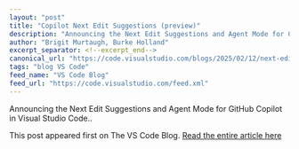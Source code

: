 ```yaml
---
layout: "post"
title: "Copilot Next Edit Suggestions (preview)"
description: "Announcing the Next Edit Suggestions and Agent Mode for GitHub Copilot in Visual Studio Code.."
author: "Brigit Murtaugh, Burke Holland"
excerpt_separator: <!--excerpt_end-->
canonical_url: "https://code.visualstudio.com/blogs/2025/02/12/next-edit-suggestions"
tags: "blog VS Code"
feed_name: "VS Code Blog"
feed_url: "https://code.visualstudio.com/feed.xml"
---
```


Announcing the Next Edit Suggestions and Agent Mode for GitHub Copilot in Visual Studio Code..<!--excerpt_end-->

This post appeared first on The VS Code Blog. [Read the entire article here](https://code.visualstudio.com/blogs/2025/02/12/next-edit-suggestions)
